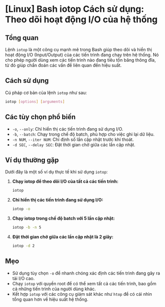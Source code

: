 # [Linux] Bash iotop Cách sử dụng: Theo dõi hoạt động I/O của hệ thống

## Tổng quan
Lệnh `iotop` là một công cụ mạnh mẽ trong Bash giúp theo dõi và hiển thị hoạt động I/O (Input/Output) của các tiến trình đang chạy trên hệ thống. Nó cho phép người dùng xem các tiến trình nào đang tiêu tốn băng thông đĩa, từ đó giúp chẩn đoán các vấn đề liên quan đến hiệu suất.

## Cách sử dụng
Cú pháp cơ bản của lệnh `iotop` như sau:
```bash
iotop [options] [arguments]
```

## Các tùy chọn phổ biến
- `-o`, `--only`: Chỉ hiển thị các tiến trình đang sử dụng I/O.
- `-b`, `--batch`: Chạy trong chế độ batch, phù hợp cho việc ghi lại dữ liệu.
- `-n NUM`, `--iter NUM`: Chỉ định số lần cập nhật trước khi thoát.
- `-d SEC`, `--delay SEC`: Đặt thời gian chờ giữa các lần cập nhật.

## Ví dụ thường gặp
Dưới đây là một số ví dụ thực tế khi sử dụng `iotop`:

1. **Chạy iotop để theo dõi I/O của tất cả các tiến trình:**
   ```bash
   iotop
   ```

2. **Chỉ hiển thị các tiến trình đang sử dụng I/O:**
   ```bash
   iotop -o
   ```

3. **Chạy iotop trong chế độ batch với 5 lần cập nhật:**
   ```bash
   iotop -b -n 5
   ```

4. **Đặt thời gian chờ giữa các lần cập nhật là 2 giây:**
   ```bash
   iotop -d 2
   ```

## Mẹo
- Sử dụng tùy chọn `-o` để nhanh chóng xác định các tiến trình đang gây ra tải I/O cao.
- Chạy `iotop` với quyền root để có thể xem tất cả các tiến trình, bao gồm cả những tiến trình của người dùng khác.
- Kết hợp `iotop` với các công cụ giám sát khác như `htop` để có cái nhìn tổng quan hơn về hiệu suất hệ thống.